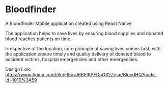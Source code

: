 # Bloodfinder

A Bloodfinder Mobile application created using React Native

The application helps to save lives by ensuring blood supplies and donated blood reaches patients on time.

Irrespective of the location, core principle of saving lives comes first, with the application ensure timely and quality delivery of donated blood to accident victims, hospital emergencies and other emergencies.

Design Link: https://www.figma.com/file/FIEuvJ6BFIKPFDuO32Zosp/BloodHQ?node-id=1010%3A59
